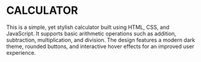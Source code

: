 # CALCULATOR
This is a simple, yet stylish calculator built using HTML, CSS, and JavaScript. It supports basic arithmetic operations such as addition, subtraction, multiplication, and division. The design features a modern dark theme, rounded buttons, and interactive hover effects for an improved user experience.  
